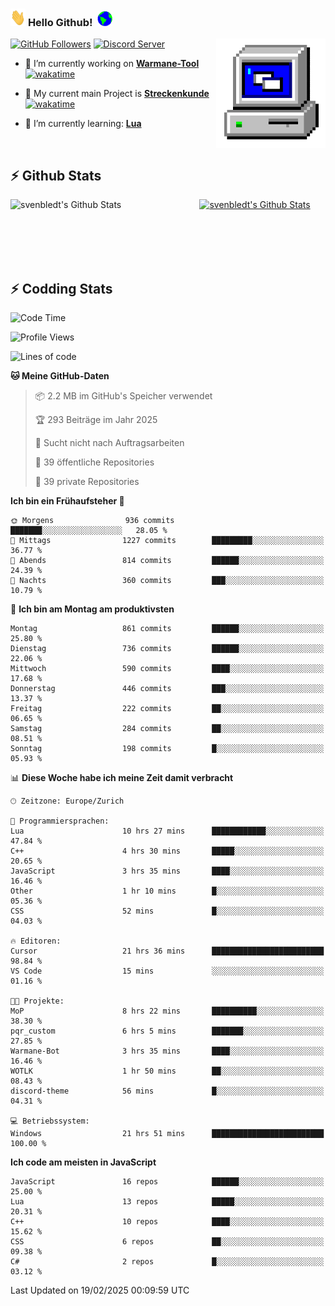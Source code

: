 ### <img src="https://github.com/svenbledt/svenbledt/blob/main/Assets/Hi.gif" height="28" width="24"> **Hello Github!** &nbsp;<img src="https://github.com/svenbledt/svenbledt/blob/main/Assets/Earth.gif" height="24" width="24">
[![GitHub Followers](https://img.shields.io/github/followers/svenbledt?label=Follow&style=flat-squaree&logo=github&labelColor=black&color=black&cacheSeconds=5)](https://github.com/svenbledt)
[![Discord Server](https://img.shields.io/discord/443405445831327754?style=flat-squeree&logo=discord&logoColor=white&label=Trojan%20Rotations%20Server&labelColor=black&color=gray&cacheSeconds=3650)](https://discord.gg/c6GZKjVhxw)
<img align="right" alt="PC GIF" src="https://github.com/svenbledt/svenbledt/blob/main/Assets/PC.gif" width="175" />

<p>

 - 🔭 I’m currently working on **[Warmane-Tool](https://github.com/svenbledt/Warmane-Bot)** [![wakatime](https://wakatime.com/badge/user/eb1cebc0-6a00-4f39-ab37-6770a4331515/project/b1c02622-6489-4920-898c-6e91c5bba727.svg)](https://wakatime.com/badge/user/eb1cebc0-6a00-4f39-ab37-6770a4331515/project/b1c02622-6489-4920-898c-6e91c5bba727)
 - 🔭 My current main Project is **[Streckenkunde](https://github.com/Streckenkunde)** [![wakatime](https://wakatime.com/badge/user/eb1cebc0-6a00-4f39-ab37-6770a4331515/project/8c10f4f0-0d09-4e0e-b526-eec4de9936b6.svg)](https://wakatime.com/badge/user/eb1cebc0-6a00-4f39-ab37-6770a4331515/project/8c10f4f0-0d09-4e0e-b526-eec4de9936b6)

 - 🌱 I’m currently learning: **[Lua](https://www.lua.org/)**
 
</p>

<br>

## :zap: Github Stats

<a href="https://github.com/svenbledt">
  <img align="left" src="https://github-readme-stats.vercel.app/api?username=svenbledt&show_icons=true&title_color=c9d1d9&icon_color=58a6da&text_color=c9d1d9&bg_color=0d1117&hide=issues" alt="svenbledt's Github Stats" width="60%">
 </a>
 <a href="https://github.com/svenbledt">
 <img src="https://github-readme-stats.vercel.app/api/top-langs/?username=svenbledt&show_icons=true&title_color=c9d1d9&icon_color=58a6da&text_color=c9d1d9&bg_color=0d1117" alt="svenbledt's Github Stats" width="35%">
 </a>

<br> <br> <br> <br> 
## :zap: Codding Stats

<!--START_SECTION:waka-->
![Code Time](http://img.shields.io/badge/Code%20Time-474%20hrs%208%20mins-blue)

![Profile Views](http://img.shields.io/badge/Profilansichten-12-blue)

![Lines of code](https://img.shields.io/badge/Seit%20Hallo%20Welt%20habe%20ich%20geschrieben-29.3%20million%20Codezeilen-blue)

**🐱 Meine GitHub-Daten** 

> 📦 2.2 MB im GitHub's Speicher verwendet 
 > 
> 🏆 293 Beiträge im Jahr 2025
 > 
> 🚫 Sucht nicht nach Auftragsarbeiten
 > 
> 📜 39 öffentliche Repositories 
 > 
> 🔑 39 private Repositories 
 > 
**Ich bin ein Frühaufsteher 🐤** 

```text
🌞 Morgens                936 commits         ███████░░░░░░░░░░░░░░░░░░   28.05 % 
🌆 Mittags                1227 commits        █████████░░░░░░░░░░░░░░░░   36.77 % 
🌃 Abends                 814 commits         ██████░░░░░░░░░░░░░░░░░░░   24.39 % 
🌙 Nachts                 360 commits         ███░░░░░░░░░░░░░░░░░░░░░░   10.79 % 
```
📅 **Ich bin am Montag am produktivsten** 

```text
Montag                   861 commits         ██████░░░░░░░░░░░░░░░░░░░   25.80 % 
Dienstag                 736 commits         ██████░░░░░░░░░░░░░░░░░░░   22.06 % 
Mittwoch                 590 commits         ████░░░░░░░░░░░░░░░░░░░░░   17.68 % 
Donnerstag               446 commits         ███░░░░░░░░░░░░░░░░░░░░░░   13.37 % 
Freitag                  222 commits         ██░░░░░░░░░░░░░░░░░░░░░░░   06.65 % 
Samstag                  284 commits         ██░░░░░░░░░░░░░░░░░░░░░░░   08.51 % 
Sonntag                  198 commits         █░░░░░░░░░░░░░░░░░░░░░░░░   05.93 % 
```


📊 **Diese Woche habe ich meine Zeit damit verbracht** 

```text
🕑︎ Zeitzone: Europe/Zurich

💬 Programmiersprachen: 
Lua                      10 hrs 27 mins      ████████████░░░░░░░░░░░░░   47.84 % 
C++                      4 hrs 30 mins       █████░░░░░░░░░░░░░░░░░░░░   20.65 % 
JavaScript               3 hrs 35 mins       ████░░░░░░░░░░░░░░░░░░░░░   16.46 % 
Other                    1 hr 10 mins        █░░░░░░░░░░░░░░░░░░░░░░░░   05.36 % 
CSS                      52 mins             █░░░░░░░░░░░░░░░░░░░░░░░░   04.03 % 

🔥 Editoren: 
Cursor                   21 hrs 36 mins      █████████████████████████   98.84 % 
VS Code                  15 mins             ░░░░░░░░░░░░░░░░░░░░░░░░░   01.16 % 

🐱‍💻 Projekte: 
MoP                      8 hrs 22 mins       ██████████░░░░░░░░░░░░░░░   38.30 % 
pqr_custom               6 hrs 5 mins        ███████░░░░░░░░░░░░░░░░░░   27.85 % 
Warmane-Bot              3 hrs 35 mins       ████░░░░░░░░░░░░░░░░░░░░░   16.46 % 
WOTLK                    1 hr 50 mins        ██░░░░░░░░░░░░░░░░░░░░░░░   08.43 % 
discord-theme            56 mins             █░░░░░░░░░░░░░░░░░░░░░░░░   04.31 % 

💻 Betriebssystem: 
Windows                  21 hrs 51 mins      █████████████████████████   100.00 % 
```

**Ich code am meisten in JavaScript** 

```text
JavaScript               16 repos            ██████░░░░░░░░░░░░░░░░░░░   25.00 % 
Lua                      13 repos            █████░░░░░░░░░░░░░░░░░░░░   20.31 % 
C++                      10 repos            ████░░░░░░░░░░░░░░░░░░░░░   15.62 % 
CSS                      6 repos             ██░░░░░░░░░░░░░░░░░░░░░░░   09.38 % 
C#                       2 repos             █░░░░░░░░░░░░░░░░░░░░░░░░   03.12 % 
```




 Last Updated on 19/02/2025 00:09:59 UTC
<!--END_SECTION:waka-->
